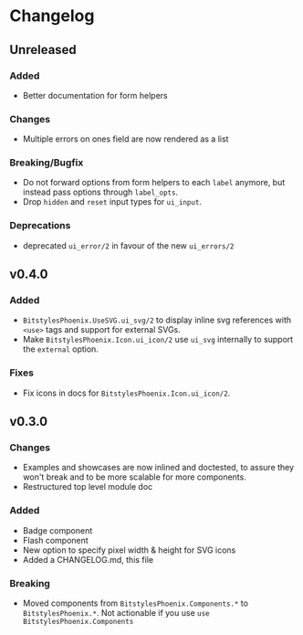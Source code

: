 # Changelog

## Unreleased

### Added
* Better documentation for form helpers

### Changes
* Multiple errors on ones field are now rendered as a list 

### Breaking/Bugfix
* Do not forward options from form helpers to each `label` anymore, but instead pass options through `label_opts`.
* Drop `hidden` and `reset` input types for `ui_input`.

### Deprecations
* deprecated `ui_error/2` in favour of the new `ui_errors/2`

## v0.4.0

### Added 
* `BitstylesPhoenix.UseSVG.ui_svg/2` to display inline svg references with `<use>` tags and support for external SVGs.
* Make `BitstylesPhoenix.Icon.ui_icon/2` use `ui_svg` internally to support the `external` option.

### Fixes
* Fix icons in docs for `BitstylesPhoenix.Icon.ui_icon/2`.

## v0.3.0

### Changes
* Examples and showcases are now inlined and doctested, to assure they won't break and to be more scalable for more components.
* Restructured top level module doc

### Added

* Badge component
* Flash component
* New option to specify pixel width & height for SVG icons
* Added a CHANGELOG.md, this file

### Breaking

* Moved components from `BitstylesPhoenix.Components.*` to `BitstylesPhoenix.*`. Not actionable if you use `use BitstylesPhoenix.Components`

